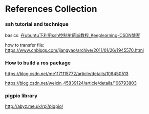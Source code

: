 # References Collection

### ssh tutorial and technique

basics: [在ubuntu下利用ssh控制树莓派教程_Keeplearning-CSDN博客](https://blog.csdn.net/weixin_44100850/article/details/89668438)

how to transfer file: https://www.cnblogs.com/jiangyao/archive/2011/01/26/1945570.html

### How to build a ros package

https://blog.csdn.net/me1171115772/article/details/106450513

https://blog.csdn.net/weixin_45839124/article/details/106793803

### pigpio library

http://abyz.me.uk/rpi/pigpio/



